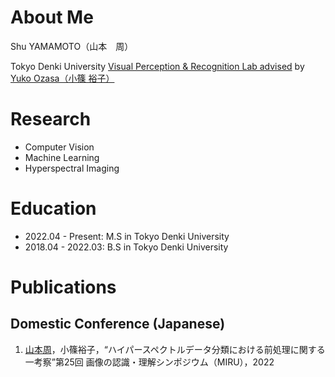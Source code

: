 # About Me
Shu YAMAMOTO（山本　周）

Tokyo Denki University
[Visual Perception & Recognition Lab advised](https://033lab.org) by [Yuko Ozasa（小篠 裕子）](https://researchmap.jp/yuko.ozasa?lang=en)

# Research
- Computer Vision
- Machine Learning
- Hyperspectral Imaging

# Education
- 2022.04 - Present: M.S in Tokyo Denki University
- 2018.04 - 2022.03: B.S in Tokyo Denki University

# Publications
## Domestic Conference (Japanese)
1. <u>山本周</u>，小篠裕子，“ハイパースペクトルデータ分類における前処理に関する一考察”第25回 画像の認識・理解シンポジウム（MIRU），2022

